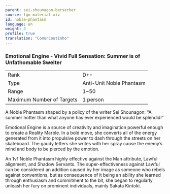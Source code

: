 ```yaml
---
parent: sei-shounagon-berserker
source: fgo-material-xiv
id: noble-phantasm
language: en
weight: 3
profile: true
translation: "ComunCoutinho"
---
```


### Emotional Engine - Vivid Full Sensation: Summer is of Unfathomable Swelter

<table>
  <tr><td>Rank</td><td>D++</td></tr>
  <tr><td>Type</td><td>Anti-Unit Noble Phantasm</td></tr>
  <tr><td>Range</td><td>1~50</td></tr>
  <tr><td>Maximum Number of Targets</td><td>1 person</td></tr>
</table>

A Noble Phantasm shaped by a policy of the writer Sei Shounagon: “A summer hotter than what anyone has ever experienced would be splendid!”

Emotional Engine is a source of creativity and imagination powerful enough to create a Reality Marble. In a bold move, she converts all of the energy generated from it into propulsive power to dash through the streets on her skateboard. The gaudy letters she writes with her spray cause the enemy’s mind and body to be pierced by the emotion.

An 1v1 Noble Phantasm highly effective against the Man attribute, Lawful alignment, and Shadow Servants. The super-effectiveness against Lawful can be considered an addition caused by her image as someone who rebels against conventions, but as consequence of it being an ability she learned through enthusiasm and commitment to the bit, she began to regularly unleash her fury on prominent individuals, mainly Sakata Kintoki.
